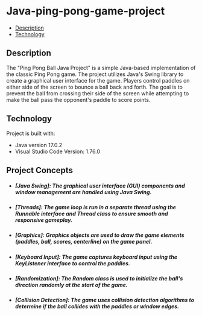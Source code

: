 # Java-ping-pong-game-project

- [Description](#Description)
- [Technology](#Technology)

## Description

The "Ping Pong Ball Java Project" is a simple Java-based implementation of the classic Ping Pong game. The project utilizes Java's Swing library to create a graphical user interface for the game. Players control paddles on either side of the screen to bounce a ball back and forth. The goal is to prevent the ball from crossing their side of the screen while attempting to make the ball pass the opponent's paddle to score points.

## Technology

Project is built with:

  * Java version 17.0.2
  * Visual Studio Code Version: 1.76.0

## Project Concepts

 * ##### [Java Swing]: The graphical user interface (GUI) components and window management are handled using Java Swing.
 * ##### [Threads]: The game loop is run in a separate thread using the Runnable interface and Thread class to ensure smooth and responsive gameplay.
 * ##### [Graphics]: Graphics objects are used to draw the game elements (paddles, ball, scores, centerline) on the game panel.
 * ##### [Keyboard Input]: The game captures keyboard input using the KeyListener interface to control the paddles.
 * ##### [Randomization]: The Random class is used to initialize the ball's direction randomly at the start of the game.
 * ##### [Collision Detection]: The game uses collision detection algorithms to determine if the ball collides with the paddles or window edges.
